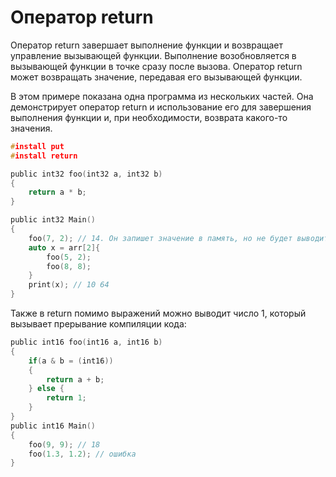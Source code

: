 # Оператор return
Оператор return завершает выполнение функции и возвращает управление вызывающей функции.
Выполнение возобновляется в вызывающей функции в точке сразу после вызова.
Оператор return может возвращать значение, передавая его вызывающей функции.

В этом примере показана одна программа из нескольких частей. Она демонстрирует оператор return и использование его для завершения выполнения функции и, при необходимости, возврата какого-то значения.
```C
#install put
#install return

public int32 foo(int32 a, int32 b)
{
    return a * b;
}

public int32 Main()
{
    foo(7, 2); // 14. Он запишет значение в память, но не будет выводить в консоль
    auto x = arr[2]{
        foo(5, 2);
        foo(8, 8);
    }
    print(x); // 10 64
}
```
Также в return помимо выражений можно выводит число 1,
который вызывает прерывание компиляции кода:
```C
public int16 foo(int16 a, int16 b)
{
    if(a & b = (int16))
    {
        return a + b;
    } else {
        return 1;
    }
}
public int16 Main()
{
    foo(9, 9); // 18
    foo(1.3, 1.2); // ошибка
}
```
